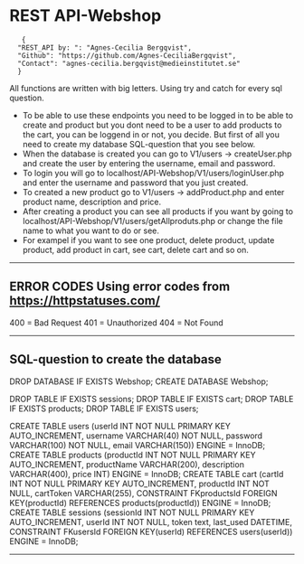 # REST API-Webshop

       {
      "REST_API by: ": "Agnes-Cecilia Bergqvist",
      "Github": "https://github.com/Agnes-CeciliaBergqvist",
      "Contact": "agnes-cecilia.bergqvist@medieinstitutet.se"
      }

All functions are written with big letters. 
Using try and catch for every sql question. 

* To be able to use these endpoints you need to be logged in to be able to create and product but you dont need to be a user to add products to the cart, you can be loggend in or not, you decide. But first of all you need to create my database SQL-question that you see below.
* When the database is created you can go to V1/users -> createUser.php and create the user by entering the username, email and password. 
* To login you will go to localhost/API-Webshop/V1/users/loginUser.php and enter the username and password that you just created. 
* To created a new product go to V1/users -> addProduct.php and enter product name, description and price. 
* After creating a product you can see all products if you want by going to localhost/API-Webshop/V1/users/getAllproduts.php or change the file name to what you want to do or see. 
* For exampel if you want to see one product, delete product, update product, add product in cart, see cart, delete cart and so on. 

*****************************************


ERROR CODES
Using error codes from https://httpstatuses.com/
-------------------------------------------------
400 =  Bad Request
401 = Unauthorized
404 = Not Found

*************************************

SQL-question to create the database 
-----------------------------------


DROP DATABASE IF EXISTS Webshop; 
CREATE DATABASE Webshop;

DROP TABLE IF EXISTS sessions; 
DROP TABLE IF EXISTS cart; 
DROP TABLE IF EXISTS products; 
DROP TABLE IF EXISTS users;

CREATE TABLE users (userId INT NOT NULL PRIMARY KEY AUTO_INCREMENT, username VARCHAR(40) NOT NULL, password VARCHAR(100) NOT NULL, email VARCHAR(150)) ENGINE = InnoDB; 
CREATE TABLE products (productId INT NOT NULL PRIMARY KEY AUTO_INCREMENT, productName VARCHAR(200), description VARCHAR(400), price INT) ENGINE = InnoDB; 
CREATE TABLE cart (cartId INT NOT NULL PRIMARY KEY AUTO_INCREMENT, productId INT NOT NULL, cartToken VARCHAR(255), CONSTRAINT FKproductsId FOREIGN KEY(productId) REFERENCES products(productId)) ENGINE = InnoDB; 
CREATE TABLE sessions (sessionId INT NOT NULL PRIMARY KEY AUTO_INCREMENT, userId INT NOT NULL, token text, last_used DATETIME, CONSTRAINT FKusersId FOREIGN KEY(userId) REFERENCES users(userId)) ENGINE = InnoDB; 

*******************************************
     
